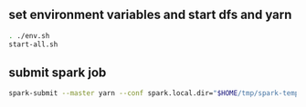 ## set environment variables and start dfs and yarn
```sh
. ./env.sh
start-all.sh
```

## submit spark job
```sh
spark-submit --master yarn --conf spark.local.dir="$HOME/tmp/spark-temp" job.py
```
